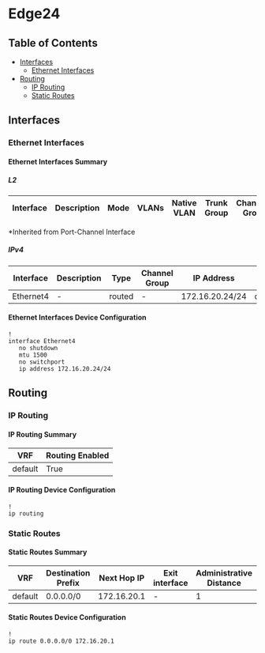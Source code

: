 # Edge24

## Table of Contents

- [Interfaces](#interfaces)
  - [Ethernet Interfaces](#ethernet-interfaces)
- [Routing](#routing)
  - [IP Routing](#ip-routing)
  - [Static Routes](#static-routes)

## Interfaces

### Ethernet Interfaces

#### Ethernet Interfaces Summary

##### L2

| Interface | Description | Mode | VLANs | Native VLAN | Trunk Group | Channel-Group |
| --------- | ----------- | ---- | ----- | ----------- | ----------- | ------------- |

*Inherited from Port-Channel Interface

##### IPv4

| Interface | Description | Type | Channel Group | IP Address | VRF |  MTU | Shutdown | ACL In | ACL Out |
| --------- | ----------- | -----| ------------- | ---------- | ----| ---- | -------- | ------ | ------- |
| Ethernet4 | - | routed | - | 172.16.20.24/24 | default | 1500 | False | - | - |

#### Ethernet Interfaces Device Configuration

```eos
!
interface Ethernet4
   no shutdown
   mtu 1500
   no switchport
   ip address 172.16.20.24/24
```

## Routing

### IP Routing

#### IP Routing Summary

| VRF | Routing Enabled |
| --- | --------------- |
| default | True |

#### IP Routing Device Configuration

```eos
!
ip routing
```

### Static Routes

#### Static Routes Summary

| VRF | Destination Prefix | Next Hop IP | Exit interface | Administrative Distance | Tag | Route Name | Metric |
| --- | ------------------ | ----------- | -------------- | ----------------------- | --- | ---------- | ------ |
| default | 0.0.0.0/0 | 172.16.20.1 | - | 1 | - | - | - |

#### Static Routes Device Configuration

```eos
!
ip route 0.0.0.0/0 172.16.20.1
```
